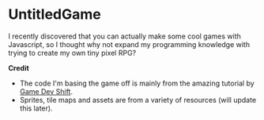 # UntitledGame

I recently discovered that you can actually make some cool games with Javascript, so I thought why not expand my programming knowledge with trying to create my own tiny pixel RPG?

**Credit**
- The code I'm basing the game off is mainly from the amazing tutorial by [Game Dev Shift](https://gamedevshift.com/pizza-legends).
- Sprites, tile maps and assets are from a variety of resources (will update this later).
